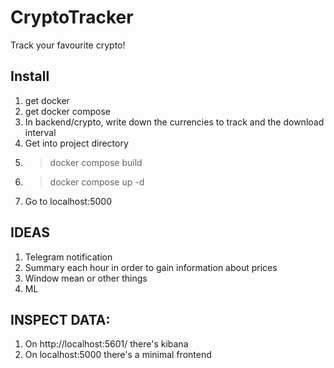 # CryptoTracker
Track your favourite crypto!
 

## Install
1. get docker 
2. get docker compose
3. In backend/crypto, write down the currencies to track and the download interval
4. Get into project directory
5. > docker compose build
6. > docker compose up -d
7. Go to localhost:5000

## IDEAS
1. Telegram notification
2. Summary each hour in order to gain information about prices
3. Window mean or other things
4. ML

## INSPECT DATA:
1. On http://localhost:5601/ there's kibana 
2. On localhost:5000 there's a minimal frontend
